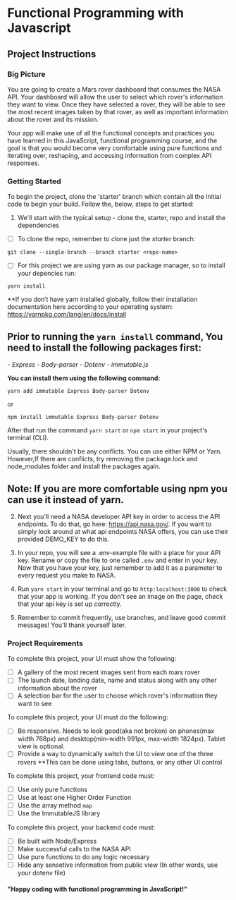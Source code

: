 # Functional Programming with Javascript

## Project Instructions

### Big Picture

You are going to create a Mars rover dashboard that consumes the NASA API. Your dashboard will allow the user to select which rover's information they want to view. Once they have selected a rover, they will be able to see the most recent images taken by that rover, as well as important information about the rover and its mission.

Your app will make use of all the functional concepts and practices you have learned in this JavaScript, functional programming course, and the goal is that you would become very comfortable using pure functions and iterating over, reshaping, and accessing information from complex API responses.

### Getting Started

To begin the project, clone the 'starter' branch which contain all the initial code to begin your build.
Follow the, below, steps to get started:

1. We'll start with the typical setup - clone the, starter, repo and install the dependencies

- [ ] To clone the repo, remember to clone just the _starter_ branch:

`git clone --single-branch --branch starter <repo-name>`

- [ ] For this project we are using yarn as our package manager, so to install your depencies run:

`yarn install`

\*\*If you don’t have yarn installed globally, follow their installation documentation here according to your operating system: https://yarnpkg.com/lang/en/docs/install

## Prior to running the `yarn install` command, You need to install the following packages first:

_- Express_
_- Body-parser_
_- Dotenv_
_- immutable.js_

**You can install them using the following command:**

`yarn add immutable Express Body-parser Dotenv`

or

`npm install immutable Express Body-parser Dotenv`

After that run the command `yarn start` or `npm start` in your project's terminal (CLI).

Usually, there shouldn't be any conflicts. You can use either NPM or Yarn.
However,If there are conflicts, try removing the package.lock and node_modules folder and install the packages again.

## Note: If you are more comfortable using npm you can use it instead of yarn.

2. Next you'll need a NASA developer API key in order to access the API endpoints. To do that, go here: https://api.nasa.gov/. If you want to simply look around at what api endpoints NASA offers, you can use their provided DEMO_KEY to do this.

3. In your repo, you will see a .env-example file with a place for your API key. Rename or copy the file to one called `.env` and enter in your key. Now that you have your key, just remember to add it as a parameter to every request you make to NASA.

4. Run `yarn start` in your terminal and go to `http:localhost:3000` to check that your app is working. If you don't see an image on the page, check that your api key is set up correctly.

5. Remember to commit frequently, use branches, and leave good commit messages! You'll thank yourself later.

### Project Requirements

To complete this project, your UI must show the following:

- [ ] A gallery of the most recent images sent from each mars rover
- [ ] The launch date, landing date, name and status along with any other information about the rover
- [ ] A selection bar for the user to choose which rover's information they want to see

To complete this project, your UI must do the following:

- [ ] Be responsive. Needs to look good(aka not broken) on phones(max width 768px) and desktop(min-width 991px, max-width 1824px). Tablet view is optional.
- [ ] Provide a way to dynamically switch the UI to view one of the three rovers
      \*\*This can be done using tabs, buttons, or any other UI control

To complete this project, your frontend code must:

- [ ] Use only pure functions
- [ ] Use at least one Higher Order Function
- [ ] Use the array method `map`
- [ ] Use the ImmutableJS library

To complete this project, your backend code must:

- [ ] Be built with Node/Express
- [ ] Make successful calls to the NASA API
- [ ] Use pure functions to do any logic necessary
- [ ] Hide any sensetive information from public view (In other words, use your dotenv file)

#### "Happy coding with functional programming in JavaScript!"
